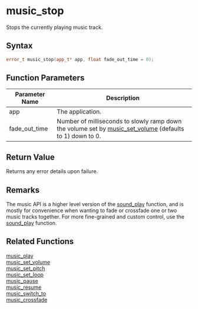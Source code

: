 # music_stop

Stops the currently playing music track.

## Syntax

```cpp
error_t music_stop(app_t* app, float fade_out_time = 0);
```

## Function Parameters

Parameter Name | Description
--- | ---
app | The application.
fade_out_time | Number of milliseconds to slowly ramp down the volume set by [music_set_volume](https://github.com/RandyGaul/cute_framework/blob/master/docs/audio/music/music_set_volume.md) (defaults to 1) down to 0.

## Return Value

Returns any error details upon failure.

## Remarks

The music API is a higher level version of the [sound_play](https://github.com/RandyGaul/cute_framework/blob/master/docs/audio/sound/sound_play.md) function, and is mostly for convenience when wanting to fade or crossfade one or two music tracks together. For more fine-grained and custom control, use the [sound_play](https://github.com/RandyGaul/cute_framework/blob/master/docs/audio/sound/sound_play.md) function.

## Related Functions

[music_play](https://github.com/RandyGaul/cute_framework/blob/master/docs/audio/music/music_play.md)  
[music_set_volume](https://github.com/RandyGaul/cute_framework/blob/master/docs/audio/music/music_set_volume.md)  
[music_set_pitch](https://github.com/RandyGaul/cute_framework/blob/master/docs/audio/music/music_set_pitch.md)  
[music_set_loop](https://github.com/RandyGaul/cute_framework/blob/master/docs/audio/music/music_set_loop.md)  
[music_pause](https://github.com/RandyGaul/cute_framework/blob/master/docs/audio/music/music_pause.md)  
[music_resume](https://github.com/RandyGaul/cute_framework/blob/master/docs/audio/music/music_resume.md)  
[music_switch_to](https://github.com/RandyGaul/cute_framework/blob/master/docs/audio/music/music_switch_to.md)  
[music_crossfade](https://github.com/RandyGaul/cute_framework/blob/master/docs/audio/music/music_crossfade.md)  
